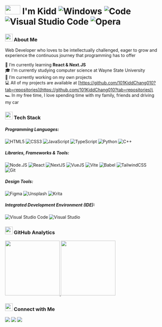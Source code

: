 # <img src="https://media.giphy.com/media/j5hWF2V3RlNGItTkGc/giphy.gif" width="50px" height="30px" /> I'm Kidd ![Windows](https://img.shields.io/badge/OS-Windows-blue?style=for-the-&logo=windows&logoColor=blue) ![Code](https://img.shields.io/badge/Main%20Language-JavaScript-F7DF1E?style=flat&logo=javascript&logoColor=F7DF1E) ![Visual Studio Code](https://img.shields.io/badge/Main%20IDE-Visual%20Studio%20Code-007ACC?style=flat&logo=visual-studio-code&logoColor=007ACC) ![Opera](https://img.shields.io/badge/Favorite%20Browser-Opera-FF1B2D?style=flat&logo=Opera&logoColor=FF1B2D)

### <img src="https://media.giphy.com/media/jdPMeyv9rn0hZHh8n9/giphy.gif" width="25px" height="25px" /> About Me
Web Developer who loves to be intellectually challenged, eager to grow and experience the continuous journey that programming has to offer

🔭 I’m currently learning **React & Next.JS**\
🎓 I'm currently studying computer science at Wayne State University\
🌱 I’m currently working on my own projects\
💻 All of my projects are available at [https://github.com/101KiddChang010?tab=repositories](https://github.com/101KiddChang010?tab=repositories)\
🏎️ In my free time, I love spending time with my family, friends and driving my car


### <img src="https://media.giphy.com/media/uhQuegHFqkVYuFMXMQ/giphy.gif" width="25px" height="25px" /> Tech Stack
<h5>Programming Languages:</h5>

![HTML5](https://img.shields.io/badge/HTML5-E34F26?style=for-the-badge&logo=html5&logoColor=white)
![CSS3](https://img.shields.io/badge/CSS3-1572B6?style=for-the-badge&logo=css3&logoColor=white)
![JavaScript](https://img.shields.io/badge/JavaScript-323330?style=for-the-badge&logo=javascript&logoColor=F7DF1E)
![TypeScript](https://img.shields.io/badge/TypeScript-007ACC?style=for-the-badge&logo=typescript&logoColor=white)
![Python](https://img.shields.io/badge/Python-14354C?style=for-the-badge&logo=python&logoColor=white)
![C++](https://img.shields.io/badge/C%2B%2B-00599C?style=for-the-badge&logo=c%2B%2B&logoColor=white)

<h5>Libraries, Frameworks & Tools:</h5>

![Node.JS](https://img.shields.io/badge/Node.js-43853D?style=for-the-badge&logo=node.js&logoColor=white)
![React](https://img.shields.io/badge/React-20232A?style=for-the-badge&logo=react&logoColor=61DAFB)
![NextJS](https://img.shields.io/badge/next.js-000000?style=for-the-badge&logo=nextdotjs&logoColor=white)
![VueJS](https://img.shields.io/badge/Vue.js-35495E?style=for-the-badge&logo=vue.js&logoColor=4FC08D)
![Vite](https://img.shields.io/badge/Vite-B73BFE?style=for-the-badge&logo=vite&logoColor=FFD62E)
![Babel](https://img.shields.io/badge/Babel-gray?style=for-the-badge&logo=Babel&logoColor=yellow)
![TailwindCSS](https://img.shields.io/badge/Tailwind_CSS-38B2AC?style=for-the-badge&logo=tailwind-css&logoColor=white)
![Git](https://img.shields.io/badge/GIT-E44C30?style=for-the-badge&logo=git&logoColor=white)

<h5>Design Tools:</h5>

![Figma](https://img.shields.io/badge/Figma-F24E1E?style=for-the-badge&logo=figma&logoColor=white)
![Unsplash](https://img.shields.io/badge/Unsplash-000000?style=for-the-badge&logo=Unsplash&logoColor=white)
![Krita](https://img.shields.io/badge/Krita-203759?style=for-the-badge&logo=krita&logoColor=EEF37B)

<h5>Integrated Development Environment (IDE):</h5>

![Visual Studio Code](https://img.shields.io/badge/-Visual%20Studio%20Code-05122A?style=for-the-badge&logo=visual-studio-code&logoColor=007ACC)
![Visual Studio](https://img.shields.io/badge/-Visual%20Studio-05122A?style=for-the-badge&logo=visual-studio&logoColor=5D2B90)

### <img src="https://media.giphy.com/media/5OBsBaBbwMNifB3DZV/giphy.gif" width="25px" height="25px" /> GitHub Analytics
<a href="https://github.com/101kiddchang010">
<img height="180em" src="https://github-readme-stats-eight-theta.vercel.app/api?username=101kiddchang010&show_icons=true&theme=tokyonight&include_all_commits=true&count_private=true"/>
<img height="180em" src="https://github-readme-stats-eight-theta.vercel.app/api/top-langs/?username=101kiddchang010&layout=compact&langs_count=8&theme=tokyonight"/>
</a>

### <img src="https://media.giphy.com/media/2cwPS1zA560EMhufr7/giphy.gif" width="25px" height="25px" /> Connect with Me
<p align="left">
<a href="https://101kiddchang010.github.io"><img src="https://img.shields.io/badge/-Portfolio-3423A6?style=for-the-badge&logo=Google-Chrome&logoColor=white"/></a>
<a href="https://linkedin.com/in/kidd-chang"><img src="https://img.shields.io/badge/-LinkedIn-0077B5?style=for-the-badge&logo=Linkedin&logoColor=white"/></a>
<a href="https://twitter.com/ChangKiddSE"><img src="https://img.shields.io/badge/Twitter-1DA1F2?style=for-the-badge&logo=twitter&logoColor=white"/></a>
</p>
